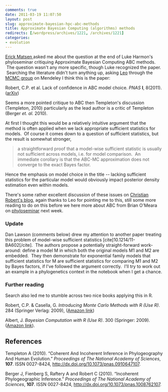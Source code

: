 ```yaml
---
comments: true
date: 2011-03-19 11:07:50
layout: post
slug: approximate-bayesian-hpc-abc-methods
title: Approximate Bayesian Computing (algorithms) methods
redirects: [/wordpress/archives/1221, /archives/1221]
categories:
- evolution
---
```


[Erick Matsen ](http://matsen.fhcrc.org/) asked me about the question at the end of Luke Harmon's phyloseminar critiquing Approximate Bayesian Computing ABC methods.  The question wasn't any more specific, though Luke recognized the paper.  Searching the literature didn't turn anything up, asking [Leo](http://www.mendeley.com/profiles/leonardo-de-oliveira-martins/) through the [MCMC group](http://www.mendeley.com/groups/517931/bayesian-mcmc/) on Mendeley I think this is the paper:

﻿Robert, C.P. et al. Lack of confidence in ABC model choice. _PNAS_ **I**, 8(2011). ([arXiv](http://arxiv.org/abs/1102.4432))

Seems a more pointed critique to ABC then Templeton's discussion (Templeton, 2010) particularly as the lead author is a critic of Templeton (Berger _et. al._ 2010).

At first I thought this would be a relatively intuitive argument that the method is often applied when we lack appropriate sufficient statistics for models.  Of course it comes down to a question of sufficient statistics, but the result is somewhat stronger,


> a straightforward proof that a model-wise sufficient statistic is usually not sufficient across models, i.e. for model comparison.  An immediate corollary is that the ABC-MC approximation does not converge to the exact Bayes factor.


Hence the emphasis on model choice in the title -- lacking sufficient statistics for the particular model would obviously impact posterior density estimation even within models.

There's some rather excellent discussion of these issues on [Christian Robert's blog](http://xianblog.wordpress.com/2011/03/08/error-in-abc-versus-error-in-model-choice/), again thanks to Leo for pointing me to this, still some more reading to do on this before we here more about ABC from Brian O'Meara on [phyloseminar](http://phyloseminar.org/) next week.


### Update


Dan Lawson (comments below) drew my attention to another paper treating this problem of model-wise sufficient statistics [cite]10.1214/11-BA602[/cite].  The authors propose a potentially straight-forward work-around: define a model M in which both the original models M1 and M2 are embedded.  They then demonstrate for exponential family models that sufficient statistics for M are sufficient statistics for comparing M1 and M2 by Bayes factors, if I've followed the argument correctly.  I'll try to work out an example in a phylogenetics context in the notebook when I get a chance.


### Further reading


Search also led me to stumble across two nice books applying this in R.

Robert, C.P. & Casella, G. _Introducing Monte Carlo Methods with R (Use R)_. 284 (Springer Verlag: 2009), ([Amazon link](http://www.amazon.com/Introducing-Monte-Carlo-Methods-Use/dp/1441915753))

﻿Albert, J. _Bayesian Computation with R (Use R)_. 300 (Springer: 2009). ([Amazon link](http://www.amazon.com/Bayesian-Computation-R-Use/dp/0387922970)).




## References

<p>Templeton A (2010).
&ldquo;Coherent And Incoherent Inference in Phylogeography And Human Evolution.&rdquo;
<EM>Proceedings of The National Academy of Sciences</EM>, <B>107</B>.
ISSN 0027-8424, <a href="http://dx.doi.org/10.1073/pnas.0910647107">http://dx.doi.org/10.1073/pnas.0910647107</a>.
<p>Berger J, Fienberg S, Raftery A and Robert C (2010).
&ldquo;Incoherent Phylogeographic Inference.&rdquo;
<EM>Proceedings of The National Academy of Sciences</EM>, <B>107</B>.
ISSN 0027-8424, <a href="http://dx.doi.org/10.1073/pnas.1008762107">http://dx.doi.org/10.1073/pnas.1008762107</a>.
